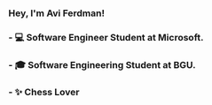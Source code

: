 ### Hey, I'm Avi Ferdman!

### - :computer: Software Engineer Student at Microsoft.
### - :mortar_board: Software Engineering Student at BGU.
### - :sparkles: Chess Lover
